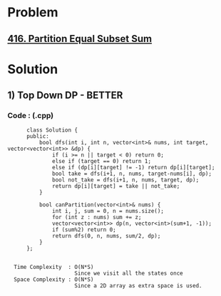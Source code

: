 # Problem

## [416. Partition Equal Subset Sum](https://leetcode.com/problems/partition-equal-subset-sum/)


# Solution 

## 1) Top Down DP - BETTER

       
      
      
   ### Code : (.cpp)
    
          class Solution {
          public:
              bool dfs(int i, int n, vector<int>& nums, int target, vector<vector<int>> &dp) {
                  if (i >= n || target < 0) return 0;
                  else if (target == 0) return 1;
                  else if (dp[i][target] != -1) return dp[i][target];
                  bool take = dfs(i+1, n, nums, target-nums[i], dp);
                  bool not_take = dfs(i+1, n, nums, target, dp);
                  return dp[i][target] = take || not_take;
              }

              bool canPartition(vector<int>& nums) {
                  int i, j, sum = 0, n = nums.size();
                  for (int z : nums) sum += z;
                  vector<vector<int>> dp(n, vector<int>(sum+1, -1));
                  if (sum%2) return 0;
                  return dfs(0, n, nums, sum/2, dp);
              }
          };

 
      Time Complexity  : O(N*S) 
                         Since we visit all the states once
      Space Complexity : O(N*S)
                         Since a 2D array as extra space is used.

